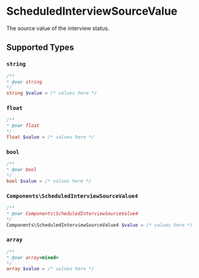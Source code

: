 # ScheduledInterviewSourceValue

The source value of the interview status.


## Supported Types

### `string`

```php
/**
* @var string
*/
string $value = /* values here */
```

### `float`

```php
/**
* @var float
*/
float $value = /* values here */
```

### `bool`

```php
/**
* @var bool
*/
bool $value = /* values here */
```

### `Components\ScheduledInterviewSourceValue4`

```php
/**
* @var Components\ScheduledInterviewSourceValue4
*/
Components\ScheduledInterviewSourceValue4 $value = /* values here */
```

### `array`

```php
/**
* @var array<mixed>
*/
array $value = /* values here */
```

